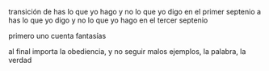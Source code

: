 transición de has lo que yo hago y no lo que yo digo en el primer septenio a has lo que yo digo y no lo que yo hago en el tercer septenio

primero uno cuenta fantasías

al final importa la obediencia, y no seguir malos ejemplos, la palabra, la verdad